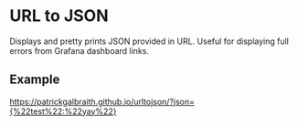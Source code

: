 # URL to JSON

Displays and pretty prints JSON provided in URL. Useful for displaying full errors from Grafana dashboard links.

## Example

https://patrickgalbraith.github.io/urltojson/?json={%22test%22:%22yay%22}